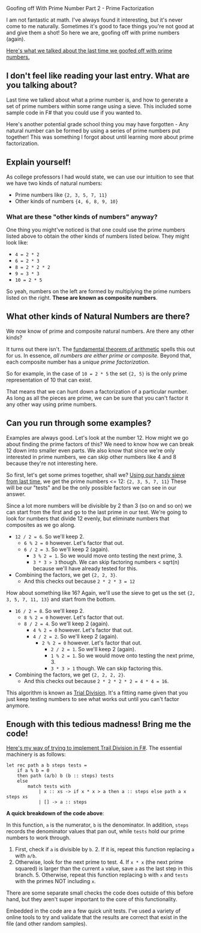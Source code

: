 <div class="article-header">Goofing off With Prime Number Part 2 - Prime Factorization</div>

I am not fantastic at math. I've always found it interesting, but it's never come to me naturally. Sometimes it's good to face things you're not good at and give them a shot! So here we are, goofing off with prime numbers (again). 

[Here's what we talked about the last time we goofed off with prime numbers.](https://pseudoramble.com/blog/entry/goofing-off-with-prime-numbers-part-1.html)

## I don't feel like reading your last entry. What are you talking about?

Last time we talked about what a prime number is, and how to generate a set of prime numbers within some range using a sieve. This included some sample code in F# that you could use if you wanted to. 

Here's another potential grade school thing you may have forgotten - Any natural number can be formed by using a series of prime numbers put together! This was something I forgot about until learning more about prime factorization.

## Explain yourself!

As college professors I had would state, we can use our intuition to see that we have two kinds of natural numbers:

 * Prime numbers like `{2, 3, 5, 7, 11}`
 * Other kinds of numbers `{4, 6, 8, 9, 10}`
 
### What are these "other kinds of numbers" anyway? 

One thing you might've noticed is that one could use the prime numbers listed above to obtain the other kinds of numbers listed below. They might look like:

 * `4 = 2 * 2`
 * `6 = 2 * 3`
 * `8 = 2 * 2 * 2`
 * `9 = 3 * 3`
 * `10 = 2 * 5`

So yeah, numbers on the left are formed by multiplying the prime numbers listed on the right. **These are known as composite numbers**.

## What other kinds of Natural Numbers are there?

We now know of prime and composite natural numbers. Are there any other kinds? 

It turns out there isn't. The [fundamental theorem of arithmetic](https://en.wikipedia.org/wiki/Fundamental_theorem_of_arithmetic) spells this out for us. In essence, *all numbers are either prime or composite.* Beyond that, each composite number has a *unique prime factorization*. 

So for example, in the case of `10 = 2 * 5` the set `{2, 5}` is the only prime representation of 10 that can exist. 

That means that we can hunt down a factorization of a particular number. As long as all the pieces are prime, we can be sure that you can't factor it any other way using prime numbers.

## Can you run through some examples?

Examples are always good. Let's look at the number 12. How might we go about finding the prime factors of this? We need to know how we can break 12 down into smaller even parts. We also know that since we're only interested in prime numbers, we can skip other numbers like 4 and 8 because they're not interesting here.

So first, let's get some primes together, shall we? [Using our handy sieve from last time](https://pseudoramble.com/blog/entry/goofing-off-with-prime-numbers-part-1.html), we get the prime numbers <= 12: `{2, 3, 5, 7, 11}` These will be our "tests" and be the only possible factors we can see in our answer.

Since a lot more numbers will be divisible by 2 than 3 (so on and so on) we can start from the first and go to the last prime in our test. We're going to look for numbers that divide 12 evenly, but eliminate numbers that composites as we go along. 

 * `12 / 2 = 6`. So we'll keep 2. 
    * `6 % 2 = 0` however. Let's factor that out.
    * `6 / 2 = 3`. So we'll keep 2 (again). 
      * `3 % 2 = 1`. So we would move onto testing the next prime, 3.
      * `3 * 3 > 3` though. We can skip factoring numbers < sqrt(n) because we'll have already tested for this.
 * Combining the factors, we get `{2, 2, 3}`. 
    * And this checks out because `2 * 2 * 3 = 12`

How about something like 16? Again, we'll use the sieve to get us the set `{2, 3, 5, 7, 11, 13}` and start from the bottom.

 * `16 / 2 = 8`. So we'll keep 2.
    * `8 % 2 = 0` however. Let's factor that out.
    * `8 / 2 = 4`. So we'll keep 2 (again).
      * `4 % 2 = 0` however. Let's factor that out.
      * `4 / 2 = 2`. So we'll keep 2 (again).
        * `2 % 2 = 0` however. Let's factor that out.
          * `2 / 2 = 1`. So we'll keep 2 (again).
          * `1 % 2 = 1`. So we would move onto testing the next prime, 3.
          * `3 * 3 > 1` though. We can skip factoring this.
 * Combining the factors, we get `{2, 2, 2, 2}`.
    * And this checks out because `2 * 2 * 2 * 2 = 4 * 4 = 16`.

This algorithm is known as [Trial Division](https://en.wikipedia.org/wiki/Trial_division). It's a fitting name given that you just keep testing numbers to see what works out until you can't factor anymore.

## Enough with this tedious madness! Bring me the code!

[Here's my way of trying to implement Trail Division in F#](https://github.com/pseudoramble/hundred-projects/blob/master/f%23/Numbers/prime-factors.fsx). The essential machinery is as follows:

    let rec path a b steps tests =
        if a % b = 0
        then path (a/b) b (b :: steps) tests
        else
            match tests with
                | x :: xs -> if x * x > a then a :: steps else path a x steps xs
                | [] -> a :: steps
                
**A quick breakdown of the code above**:

In this function, `a` is the numerator, `b` is the denominator. In addition, `steps` records the denominator values that pan out, while `tests` hold our prime numbers to work through. 

1. First, check if `a` is divisible by `b`. 
   2. If it is, repeat this function replacing `a` with `a/b`.
3. Otherwise, look for the next prime to test. 
   4. If `x * x` (the next prime squared) is larger than the current `a` value, save `a` as the last step in this branch.
   5. Otherwise, repeat this function replacing `b` with `x` and `tests` with the primes NOT including `x`.

There are some separate small checks the code does outside of this before hand, but they aren't super important to the core of this functionality.

Embedded in the code are a few quick unit tests. I've used a variety of online tools to try and validate that the results are correct that exist in the file (and other random samples).
